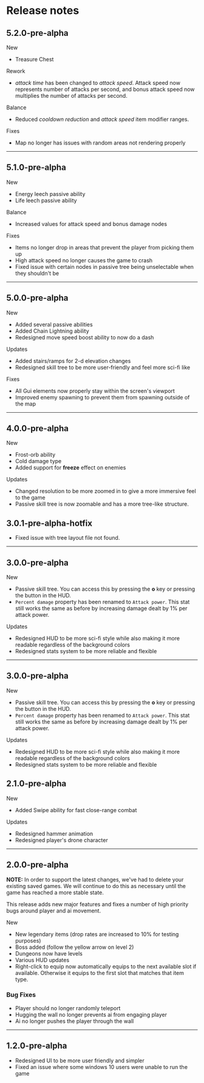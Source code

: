 # Release notes

## 5.2.0-pre-alpha

New

* Treasure Chest

Rework

* *attack time* has been changed to *attack speed*. Attack speed now represents number of attacks per second, and bonus attack speed now multiplies the number of attacks per second.

Balance

* Reduced *cooldown reduction* and *attack speed* item modifier ranges.

Fixes

* Map no longer has issues with random areas not rendering properly

---

## 5.1.0-pre-alpha

New

* Energy leech passive ability
* Life leech passive ability

Balance

* Increased values for attack speed and bonus damage nodes

Fixes

* Items no longer drop in areas that prevent the player from picking them up
* High attack speed no longer causes the game to crash
* Fixed issue with certain nodes in passive tree being unselectable when they shouldn't be

---

## 5.0.0-pre-alpha

New

* Added several passive abilities
* Added Chain Lightning ability
* Redesigned move speed boost ability to now do a dash

Updates

* Added stairs/ramps for 2-d elevation changes
* Redesigned skill tree to be more user-friendly and feel more sci-fi like

Fixes

* All Gui elements now properly stay within the screen's viewport
* Improved enemy spawning to prevent them from spawning outside of the map

---

## 4.0.0-pre-alpha

New

* Frost-orb ability
* Cold damage type
* Added support for **freeze** effect on enemies

Updates

* Changed resolution to be more zoomed in to give a more immersive feel to the game
* Passive skill tree is now zoomable and has a more tree-like structure.

## 3.0.1-pre-alpha-hotfix

* Fixed issue with tree layout file not found.

---

## 3.0.0-pre-alpha

New

* Passive skill tree. You can access this by pressing the **o** key or pressing the button in the HUD.
* `Percent damage` property has been renamed to `Attack power`. This stat still works the same as before by increasing damage dealt by 1% per attack power.

Updates

* Redesigned HUD to be more sci-fi style while also making it more readable regardless of the background colors
* Redesigned stats system to be more reliable and flexible

---

## 3.0.0-pre-alpha

New

* Passive skill tree. You can access this by pressing the **o** key or pressing the button in the HUD.
* `Percent damage` property has been renamed to `Attack power`. This stat still works the same as before by increasing damage dealt by 1% per attack power.

Updates

* Redesigned HUD to be more sci-fi style while also making it more readable regardless of the background colors
* Redesigned stats system to be more reliable and flexible

## 2.1.0-pre-alpha

New

* Added Swipe ability for fast close-range combat

Updates

* Redesigned hammer animation
* Redesigned player's drone character

---

## 2.0.0-pre-alpha

**NOTE:** In order to support the latest changes, we've had to delete your existing saved games. We will continue to do this as necessary until the game has reached a more stable state.

This release adds new major features and fixes a number of high priority bugs around player and ai movement.

New

* New legendary items (drop rates are increased to 10% for testing purposes)
* Boss added (follow the yellow arrow on level 2)
* Dungeons now have levels
* Various HUD updates
* Right-click to equip now automatically equips to the next available slot if available. Otherwise it equips to the first slot that matches that item type.

### Bug Fixes

* Player should no longer randomly teleport
* Hugging the wall no longer prevents ai from engaging player
* Ai no longer pushes the player through the wall

---

## 1.2.0-pre-alpha

* Redesigned UI to be more user friendly and simpler
* Fixed an issue where some windows 10 users were unable to run the game